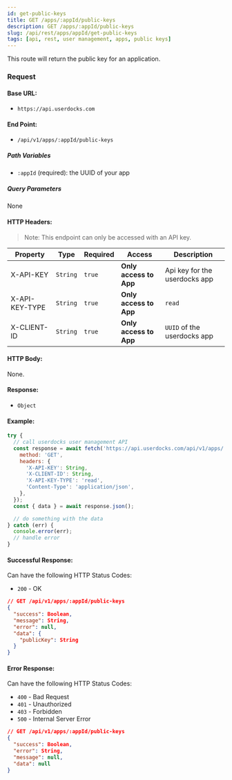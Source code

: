 ```yaml
---
id: get-public-keys
title: GET /apps/:appId/public-keys
description: GET /apps/:appId/public-keys
slug: /api/rest/apps/appId/get-public-keys
tags: [api, rest, user management, apps, public keys]
---
```


This route will return the public key for an application.

### Request

#### Base URL:

- `https://api.userdocks.com`

#### End Point:

- `/api/v1/apps/:appId/public-keys`

##### Path Variables

- `:appId` (required): the UUID of your app

##### Query Parameters

None

#### HTTP Headers:

> Note: This endpoint can only be accessed with an API key.

| Property       | Type        | Required  | Access                 | Description                   |
| -------------- | ----------- | --------- | ---------------------- | ----------------------------- |
| X-API-KEY      | `String` | `true` | **Only access to App** | Api key for the userdocks app |
| X-API-KEY-TYPE | `String` | `true` | **Only access to App** | `read`                        |
| X-CLIENT-ID    | `String` | `true` | **Only access to App** | `UUID` of the userdocks app   |

#### HTTP Body:

None.

#### Response:

- `Object`

#### Example:

```js
try {
  // call userdocks user management API
  const response = await fetch('https://api.userdocks.com/api/v1/apps/:appId/public-keys', {
    method: 'GET',
    headers: {
      'X-API-KEY': String,
      'X-CLIENT-ID': String,
      'X-API-KEY-TYPE': 'read',
      'Content-Type': 'application/json',
    },
  });
  const { data } = await response.json();

  // do something with the data
} catch (err) {
  console.error(err);
  // handle error
}
```

#### Successful Response:

Can have the following HTTP Status Codes:

- `200` - OK

```json
// GET /api/v1/apps/:appId/public-keys
{
  "success": Boolean,
  "message": String,
  "error": null,
  "data": {
    "publicKey": String
  }
}
```

#### Error Response:

Can have the following HTTP Status Codes:

- `400` - Bad Request
- `401` - Unauthorized
- `403` - Forbidden
- `500` - Internal Server Error

```json
// GET /api/v1/apps/:appId/public-keys
{
  "success": Boolean,
  "error": String,
  "message": null,
  "data": null
}
```
